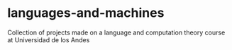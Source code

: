 # languages-and-machines
Collection of projects made on a language and computation theory course at Universidad de los Andes
